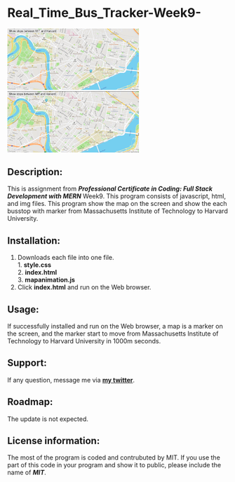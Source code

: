 # Real_Time_Bus_Tracker-Week9-

<img src="realtime_bus_stop1.png" width='300'/>
<img src="realtime_bus_stop2.png" width='300'/>

## Description:
  This is assignment from ***Professional Certificate in Coding: Full Stack Development with MERN*** Week9.
  This program consists of javascript, html, and img files.
  This program show the map on the screen and show the each busstop with marker from Massachusetts Institute of Technology to Harvard University.

## Installation:
  1. Downloads each file into one file. <br>
    1. **style.css** <br>
    2. **index.html** <br>
    3. **mapanimation.js** <br>
  2. Click **index.html** and run on the Web browser.
  
## Usage:
  <p>If successfully installed and run on the Web browser, a map is a marker on the screen, and the marker start to move from Massachusetts Institute of Technology to Harvard University in 1000m seconds.</p>
  
## Support:
  If any question, message me via **[my twitter](https://twitter.com/Kojiro38895598)**.
  
## Roadmap:
  The update is not expected.
  
## License information: 
  The most of the program is coded and contrubuted by MIT. If you use the part of this code in your program and show it to public, please include the name of ***MIT***.
